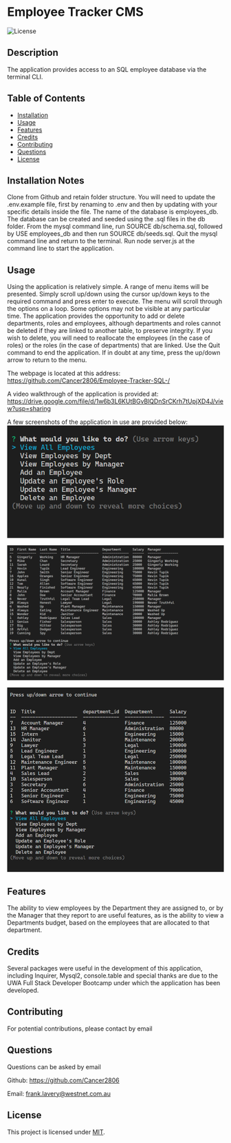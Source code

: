 # Employee Tracker CMS  

![License](https://img.shields.io/badge/License-MIT-yellow.svg)
  

## Description

The application provides access to an SQL employee database via the terminal CLI.

  
## Table of Contents

- [Installation](#installation-notes)
- [Usage](#usage)
- [Features](#features)
- [Credits](#credits)
- [Contributing](#contributing)
- [Questions](#questions)
- [License](#license)



## Installation Notes  

  Clone from Github and retain folder structure.  You will need to update the .env.example file, first by renaming to .env and then by updating with your specific details inside the file.  The name of the database is employees_db.  The database can be created and seeded using the .sql files in the db folder.  From the mysql command line, run SOURCE db/schema.sql, followed by USE employees_db and then run SOURCE db/seeds.sql.  Quit the mysql command line and return to the terminal.  Run node server.js at the command line to start the application.   


## Usage 

  Using the application is relatively simple.  A range of menu items will be presented.  Simply scroll up/down using the cursor up/down keys to the required command and press enter to execute.  The menu will scroll through the options on a loop.  Some options may not be visible at any particular time.  The application provides the opportunity to add or delete departments, roles and employees, although departments and roles cannot be deleted if they are linked to another table, to preserve integrity. If you wish to delete, you will need to reallocate the employees (in the case of roles) or the roles (in the case of departments) that are linked.  Use the Quit command to end the application.  If in doubt at any time, press the up/down arrow to return to the menu.   

  The webpage is located at this address:  https://github.com/Cancer2806/Employee-Tracker-SQL-/
  
  A video walkthrough of the application is provided at:  https://drive.google.com/file/d/1w6b3L6KUtBGvBlQDnSrCKrh7tUpjXD4J/view?usp=sharing

A few screenshots of the application in use are provided below:
![Start Screen ](./assets/images/StartScreen.png)

![View All Employees ](./assets/images/ViewEmployees.png)

![View All Roles ](./assets/images/ViewRoles.png)


## Features  

  The ability to view employees by the Department they are assigned to, or by the Manager that they report to are useful features, as is the ability to view a Departments budget, based on the employees that are allocated to that department.   


## Credits  

  Several packages were useful in the development of this application, including Inquirer, Mysql2, console.table and special thanks are due to the UWA Full Stack Developer Bootcamp under which the application has been developed.   


## Contributing  

  For potential contributions, please contact by email   




## Questions
Questions can be asked by email

Github:  https://github.com/Cancer2806

Email:  frank.lavery@westnet.com.au


## License
This project is licensed under [MIT](https://opensource.org/licenses/MIT).
